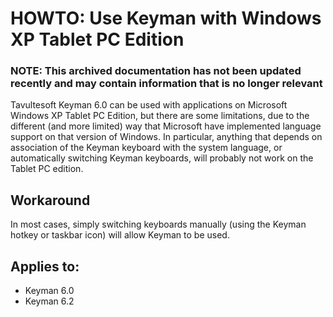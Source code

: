 # HOWTO: Use Keyman with Windows XP Tablet PC Edition

### **NOTE**: This archived documentation has not been updated recently and may contain information that is no longer relevant

Tavultesoft Keyman 6.0 can be used with applications on Microsoft Windows XP Tablet PC Edition,
but there are some limitations, due to the different (and more limited) way that Microsoft have
implemented language support on that version of Windows.  In particular, anything that depends 
on association of the Keyman keyboard with the system language, or automatically switching 
Keyman keyboards, will probably not work on the Tablet PC edition.

## Workaround

In most cases, simply switching keyboards manually (using the Keyman hotkey or taskbar icon) will 
allow Keyman to be used.

## Applies to:
* Keyman 6.0
* Keyman 6.2
